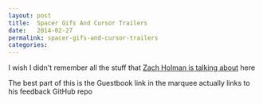 ```yaml
---
layout: post
title:  Spacer Gifs And Cursor Trailers
date:   2014-02-27
permalink: spacer-gifs-and-cursor-trailers
categories:
---
```


I wish I didn't remember all the stuff that [Zach Holman is talking about](http://zachholman.com/posts/only-90s-developers/) here

The best part of this is the Guestbook link in the marquee actually links to his feedback GitHub repo
